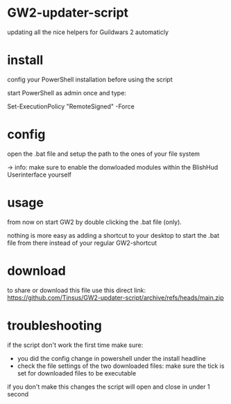 # GW2-updater-script
updating all the nice helpers for Guildwars 2 automaticly

# install

config your PowerShell installation before using the script

start PowerShell as admin once and type:

Set-ExecutionPolicy "RemoteSigned" -Force

# config

open the .bat file and setup the path to the ones of your file system

-> info: make sure to enable the donwloaded modules within the BlishHud Userinterface yourself

# usage

from now on start GW2 by double clicking the .bat file (only).

nothing is more easy as adding a shortcut to your desktop to start the .bat file from there instead of your regular GW2-shortcut

# download

to share or download this file use this direct link: https://github.com/Tinsus/GW2-updater-script/archive/refs/heads/main.zip


# troubleshooting

if the script don't work the first time make sure:

- you did the config change in powershell under the install headline
- check the file settings of the two downloaded files: make sure the tick is set for downloaded files to be executable

if you don't make this changes the script will open and close in under 1 second 